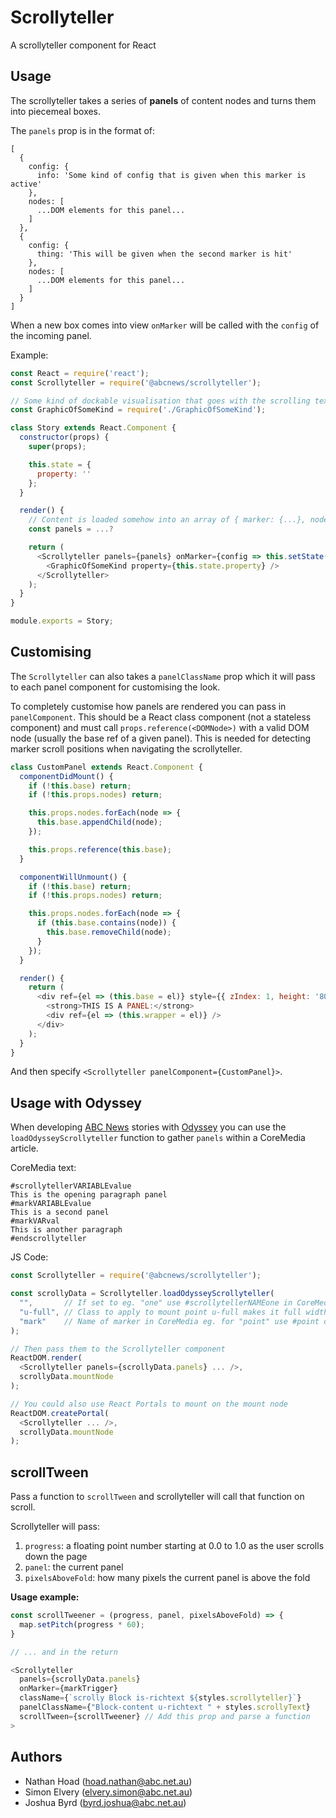 # Scrollyteller

A scrollyteller component for React

## Usage

The scrollyteller takes a series of **panels** of content nodes and turns them into piecemeal boxes.

The `panels` prop is in the format of:

    [
      {
        config: {
          info: 'Some kind of config that is given when this marker is active'
        },
        nodes: [
          ...DOM elements for this panel...
        ]
      },
      {
        config: {
          thing: 'This will be given when the second marker is hit'
        },
        nodes: [
          ...DOM elements for this panel...
        ]
      }
    ]

When a new box comes into view `onMarker` will be called with the `config` of the incoming panel.

Example:

```javascript
const React = require('react');
const Scrollyteller = require('@abcnews/scrollyteller');

// Some kind of dockable visualisation that goes with the scrolling text
const GraphicOfSomeKind = require('./GraphicOfSomeKind');

class Story extends React.Component {
  constructor(props) {
    super(props);

    this.state = {
      property: ''
    };
  }

  render() {
    // Content is loaded somehow into an array of { marker: {...}, nodes: [...DOMNodes] }
    const panels = ...?

    return (
      <Scrollyteller panels={panels} onMarker={config => this.setState(state => ({ property: config.thing }))}>
        <GraphicOfSomeKind property={this.state.property} />
      </Scrollyteller>
    );
  }
}

module.exports = Story;
```

## Customising

The `Scrollyteller` can also takes a `panelClassName` prop which it will pass to each panel component for customising the look.

To completely customise how panels are rendered you can pass in `panelComponent`. This should be a React class component (not a stateless component) and must call `props.reference(<DOMNode>)` with a valid DOM node (usually the base ref of a given panel). This is needed for detecting marker scroll positions when navigating the scrollyteller.

```js
class CustomPanel extends React.Component {
  componentDidMount() {
    if (!this.base) return;
    if (!this.props.nodes) return;

    this.props.nodes.forEach(node => {
      this.base.appendChild(node);
    });

    this.props.reference(this.base);
  }

  componentWillUnmount() {
    if (!this.base) return;
    if (!this.props.nodes) return;

    this.props.nodes.forEach(node => {
      if (this.base.contains(node)) {
        this.base.removeChild(node);
      }
    });
  }

  render() {
    return (
      <div ref={el => (this.base = el)} style={{ zIndex: 1, height: '80vh', fontSize: '40px' }}>
        <strong>THIS IS A PANEL:</strong>
        <div ref={el => (this.wrapper = el)} />
      </div>
    );
  }
}
```

And then specify `<Scrollyteller panelComponent={CustomPanel}>`.

## Usage with Odyssey

When developing [ABC News](https://www.abc.net.au) stories with [Odyssey](https://github.com/abcnews/odyssey) you can use the `loadOdysseyScrollyteller` function to gather `panels` within a CoreMedia article.

CoreMedia text:

```
#scrollytellerVARIABLEvalue
This is the opening paragraph panel
#markVARIABLEvalue
This is a second panel
#markVARval
This is another paragraph
#endscrollyteller
```

JS Code:

```javascript
const Scrollyteller = require('@abcnews/scrollyteller');

const scrollyData = Scrollyteller.loadOdysseyScrollyteller(
  "",       // If set to eg. "one" use #scrollytellerNAMEone in CoreMedia
  "u-full", // Class to apply to mount point u-full makes it full width in Odyssey
  "mark"    // Name of marker in CoreMedia eg. for "point" use #point default: #mark
);

// Then pass them to the Scrollyteller component
ReactDOM.render(
  <Scrollyteller panels={scrollyData.panels} ... />,
  scrollyData.mountNode
);

// You could also use React Portals to mount on the mount node
ReactDOM.createPortal(
  <Scrollyteller ... />,
  scrollyData.mountNode
);
```

## scrollTween

Pass a function to `scrollTween` and scrollyteller will call that function on scroll.

Scrollyteller will pass:

1. `progress`: a floating point number starting at 0.0 to 1.0 as the user scrolls down the page
2. `panel`: the current panel
3. `pixelsAboveFold`: how many pixels the current panel is above the fold

**Usage example:**

```javascript
const scrollTweener = (progress, panel, pixelsAboveFold) => {
  map.setPitch(progress * 60);
}

// ... and in the return

<Scrollyteller
  panels={scrollyData.panels}
  onMarker={markTrigger}
  className={`scrolly Block is-richtext ${styles.scrollyteller}`}
  panelClassName={"Block-content u-richtext " + styles.scrollyText}
  scrollTween={scrollTweener} // Add this prop and parse a function
>
```

## Authors

- Nathan Hoad ([hoad.nathan@abc.net.au](mailto:hoad.nathan@abc.net.au))
- Simon Elvery ([elvery.simon@abc.net.au](mailto:elvery.simon@abc.net.au))
- Joshua Byrd ([byrd.joshua@abc.net.au](mailto:byrd.joshua@abc.net.au))
